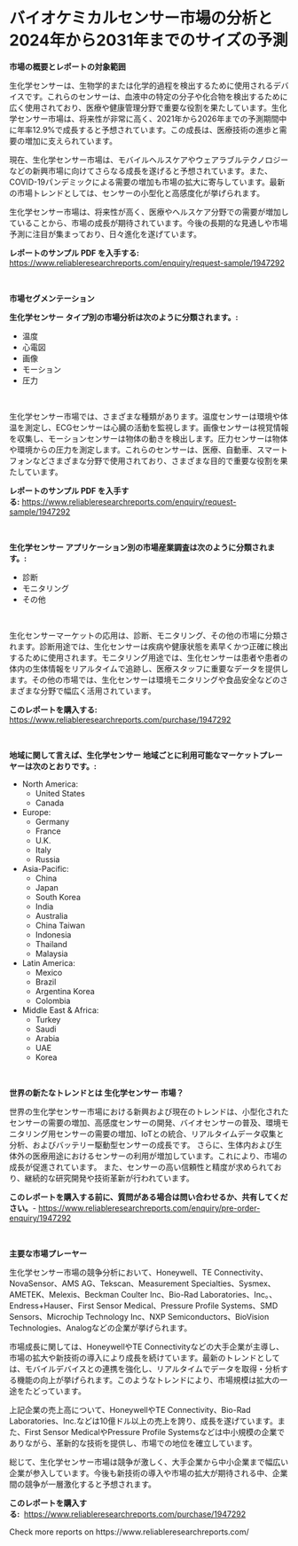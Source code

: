 <p><h1>バイオケミカルセンサー市場の分析と2024年から2031年までのサイズの予測</h1></p><p><strong>市場の概要とレポートの対象範囲</strong></p>
<p><p>生化学センサーは、生物学的または化学的過程を検出するために使用されるデバイスです。これらのセンサーは、血液中の特定の分子や化合物を検出するために広く使用されており、医療や健康管理分野で重要な役割を果たしています。生化学センサー市場は、将来性が非常に高く、2021年から2026年までの予測期間中に年率12.9%で成長すると予想されています。この成長は、医療技術の進歩と需要の増加に支えられています。</p><p>現在、生化学センサー市場は、モバイルヘルスケアやウェアラブルテクノロジーなどの新興市場に向けてさらなる成長を遂げると予想されています。また、COVID-19パンデミックによる需要の増加も市場の拡大に寄与しています。最新の市場トレンドとしては、センサーの小型化と高感度化が挙げられます。</p><p>生化学センサー市場は、将来性が高く、医療やヘルスケア分野での需要が増加していることから、市場の成長が期待されています。今後の長期的な見通しや市場予測に注目が集まっており、日々進化を遂げています。</p></p>
<p><strong>レポートのサンプル PDF を入手する:</strong> <a href="https://www.reliableresearchreports.com/enquiry/request-sample/1947292">https://www.reliableresearchreports.com/enquiry/request-sample/1947292</a></p>
<p>&nbsp;</p>
<p><strong>市場セグメンテーション</strong></p>
<p><strong>生化学センサー タイプ別の市場分析は次のように分類されます。:</strong></p>
<p><ul><li>温度</li><li>心電図</li><li>画像</li><li>モーション</li><li>圧力</li></ul></p>
<p>&nbsp;</p>
<p><p>生化学センサー市場では、さまざまな種類があります。温度センサーは環境や体温を測定し、ECGセンサーは心臓の活動を監視します。画像センサーは視覚情報を収集し、モーションセンサーは物体の動きを検出します。圧力センサーは物体や環境からの圧力を測定します。これらのセンサーは、医療、自動車、スマートフォンなどさまざまな分野で使用されており、さまざまな目的で重要な役割を果たしています。</p></p>
<p><strong>レポートのサンプル PDF を入手する:</strong>&nbsp;<a href="https://www.reliableresearchreports.com/enquiry/request-sample/1947292">https://www.reliableresearchreports.com/enquiry/request-sample/1947292</a></p>
<p>&nbsp;</p>
<p><strong> 生化学センサー アプリケーション別の市場産業調査は次のように分類されます。:</strong></p>
<p><ul><li>診断</li><li>モニタリング</li><li>その他</li></ul></p>
<p>&nbsp;</p>
<p><p>生化センサーマーケットの応用は、診断、モニタリング、その他の市場に分類されます。診断用途では、生化センサーは疾病や健康状態を素早くかつ正確に検出するために使用されます。モニタリング用途では、生化センサーは患者や患者の体内の生体情報をリアルタイムで追跡し、医療スタッフに重要なデータを提供します。その他の市場では、生化センサーは環境モニタリングや食品安全などのさまざまな分野で幅広く活用されています。</p></p>
<p><strong>このレポートを購入する:</strong>&nbsp; <a href="https://www.reliableresearchreports.com/purchase/1947292">https://www.reliableresearchreports.com/purchase/1947292</a></p>
<p>&nbsp;</p>
<p><strong>地域に関して言えば、生化学センサー 地域ごとに利用可能なマーケットプレーヤーは次のとおりです。:</strong></p>
<p><ul>
    <li>
        North America:
        <ul>
            <li>United States</li>
            <li>Canada</li>
        </ul>
    </li>
    <li>
        Europe:
        <ul>
            <li>Germany</li>
            <li>France</li>
            <li>U.K.</li>
            <li>Italy</li>
            <li>Russia</li>
        </ul>
    </li>
    <li>
        Asia-Pacific:
        <ul>
            <li>China</li>
            <li>Japan</li>
            <li>South Korea</li>
            <li>India</li>
            <li>Australia</li>
            <li>China Taiwan</li>
            <li>Indonesia</li>
            <li>Thailand</li>
            <li>Malaysia</li>
        </ul>
    </li>
    <li>
        Latin America:
        <ul>
            <li>Mexico</li>
            <li>Brazil</li>
            <li>Argentina Korea</li>
            <li>Colombia</li>
        </ul>
    </li>
    <li>
        Middle East & Africa:
        <ul>
            <li>Turkey</li>
            <li>Saudi</li>
            <li>Arabia</li>
            <li>UAE</li>
            <li>Korea</li>
        </ul>
    </li>
    </ul></p>
<p>&nbsp;</p>
<p><strong>世界の新たなトレンドとは 生化学センサー 市場？</strong></p>
<p><p>世界の生化学センサー市場における新興および現在のトレンドは、小型化されたセンサーの需要の増加、高感度センサーの開発、バイオセンサーの普及、環境モニタリング用センサーの需要の増加、IoTとの統合、リアルタイムデータ収集と分析、およびバッテリー駆動型センサーの成長です。 さらに、生体内および生体外の医療用途におけるセンサーの利用が増加しています。これにより、市場の成長が促進されています。 また、センサーの高い信頼性と精度が求められており、継続的な研究開発や技術革新が行われています。</p></p>
<p><strong>このレポートを購入する前に、質問がある場合は問い合わせるか、共有してください。</strong>- <a href="https://www.reliableresearchreports.com/enquiry/pre-order-enquiry/1947292">https://www.reliableresearchreports.com/enquiry/pre-order-enquiry/1947292</a></p>
<p>&nbsp;</p>
<p><strong>主要な市場プレーヤー</strong></p>
<p><p>生化学センサー市場の競争分析において、Honeywell、TE Connectivity、NovaSensor、AMS AG、Tekscan、Measurement Specialties、Sysmex、AMETEK、Melexis、Beckman Coulter Inc、Bio-Rad Laboratories、Inc。、Endress+Hauser、First Sensor Medical、Pressure Profile Systems、SMD Sensors、Microchip Technology Inc、NXP Semiconductors、BioVision Technologies、Analogなどの企業が挙げられます。</p><p>市場成長に関しては、HoneywellやTE Connectivityなどの大手企業が主導し、市場の拡大や新技術の導入により成長を続けています。最新のトレンドとしては、モバイルデバイスとの連携を強化し、リアルタイムでデータを取得・分析する機能の向上が挙げられます。このようなトレンドにより、市場規模は拡大の一途をたどっています。</p><p>上記企業の売上高について、HoneywellやTE Connectivity、Bio-Rad Laboratories、Inc.などは10億ドル以上の売上を誇り、成長を遂げています。また、First Sensor MedicalやPressure Profile Systemsなどは中小規模の企業でありながら、革新的な技術を提供し、市場での地位を確立しています。</p><p>総じて、生化学センサー市場は競争が激しく、大手企業から中小企業まで幅広い企業が参入しています。今後も新技術の導入や市場の拡大が期待される中、企業間の競争が一層激化すると予想されます。</p></p>
<p><strong>このレポートを購入する:</strong>&nbsp;&nbsp;<a href="https://www.reliableresearchreports.com/purchase/1947292">https://www.reliableresearchreports.com/purchase/1947292</a></p>
<p>Check more reports on https://www.reliableresearchreports.com/</p>